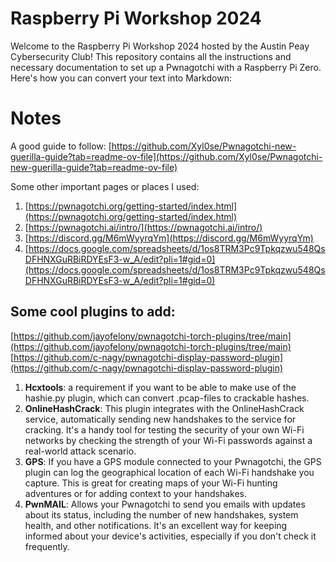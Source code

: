 # Raspberry Pi Workshop 2024

Welcome to the Raspberry Pi Workshop 2024 hosted by the Austin Peay Cybersecurity Club! This repository contains all the instructions and necessary documentation to set up a Pwnagotchi with a Raspberry Pi Zero.
Here's how you can convert your text into Markdown:

# Notes

A good guide to follow: [https://github.com/Xyl0se/Pwnagotchi-new-guerilla-guide?tab=readme-ov-file](https://github.com/Xyl0se/Pwnagotchi-new-guerilla-guide?tab=readme-ov-file)

Some other important pages or places I used:
  1. [https://pwnagotchi.org/getting-started/index.html](https://pwnagotchi.org/getting-started/index.html)
  2. [https://pwnagotchi.ai/intro/](https://pwnagotchi.ai/intro/)
  3. [https://discord.gg/M6mWyyrqYm](https://discord.gg/M6mWyyrqYm)
  4. [https://docs.google.com/spreadsheets/d/1os8TRM3Pc9Tpkqzwu548QsDFHNXGuRBiRDYEsF3-w_A/edit?pli=1#gid=0](https://docs.google.com/spreadsheets/d/1os8TRM3Pc9Tpkqzwu548QsDFHNXGuRBiRDYEsF3-w_A/edit?pli=1#gid=0) 

## Some cool plugins to add:

[https://github.com/jayofelony/pwnagotchi-torch-plugins/tree/main](https://github.com/jayofelony/pwnagotchi-torch-plugins/tree/main)
[https://github.com/c-nagy/pwnagotchi-display-password-plugin](https://github.com/c-nagy/pwnagotchi-display-password-plugin) 

1. **Hcxtools**: a requirement if you want to be able to make use of the hashie.py plugin, which can convert .pcap-files to crackable hashes.
2. **OnlineHashCrack**: This plugin integrates with the OnlineHashCrack service, automatically sending new handshakes to the service for cracking. It's a handy tool for testing the security of your own Wi-Fi networks by checking the strength of your Wi-Fi passwords against a real-world attack scenario.
3. **GPS**: If you have a GPS module connected to your Pwnagotchi, the GPS plugin can log the geographical location of each Wi-Fi handshake you capture. This is great for creating maps of your Wi-Fi hunting adventures or for adding context to your handshakes.
4. **PwnMAIL**: Allows your Pwnagotchi to send you emails with updates about its status, including the number of new handshakes, system health, and other notifications. It's an excellent way for keeping informed about your device's activities, especially if you don't check it frequently.
